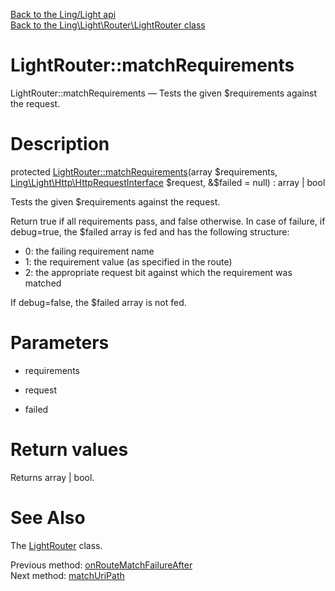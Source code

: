 [Back to the Ling/Light api](https://github.com/lingtalfi/Light/blob/master/doc/api/Ling/Light.md)<br>
[Back to the Ling\Light\Router\LightRouter class](https://github.com/lingtalfi/Light/blob/master/doc/api/Ling/Light/Router/LightRouter.md)


LightRouter::matchRequirements
================



LightRouter::matchRequirements — Tests the given $requirements against the request.




Description
================


protected [LightRouter::matchRequirements](https://github.com/lingtalfi/Light/blob/master/doc/api/Ling/Light/Router/LightRouter/matchRequirements.md)(array $requirements, [Ling\Light\Http\HttpRequestInterface](https://github.com/lingtalfi/Light/blob/master/doc/api/Ling/Light/Http/HttpRequestInterface.md) $request, &$failed = null) : array | bool




Tests the given $requirements against the request.

Return true if all requirements pass, and false otherwise.
In case of failure, if debug=true, the $failed array is fed and has the following structure:

- 0: the failing requirement name
- 1: the requirement value (as specified in the route)
- 2: the appropriate request bit against which the requirement was matched

If debug=false, the $failed array is not fed.




Parameters
================


- requirements

    

- request

    

- failed

    


Return values
================

Returns array | bool.








See Also
================

The [LightRouter](https://github.com/lingtalfi/Light/blob/master/doc/api/Ling/Light/Router/LightRouter.md) class.

Previous method: [onRouteMatchFailureAfter](https://github.com/lingtalfi/Light/blob/master/doc/api/Ling/Light/Router/LightRouter/onRouteMatchFailureAfter.md)<br>Next method: [matchUriPath](https://github.com/lingtalfi/Light/blob/master/doc/api/Ling/Light/Router/LightRouter/matchUriPath.md)<br>

